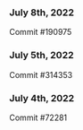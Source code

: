 ### July 8th, 2022

Commit #190975

### July 5th, 2022

Commit #314353


### July 4th, 2022

Commit #72281
